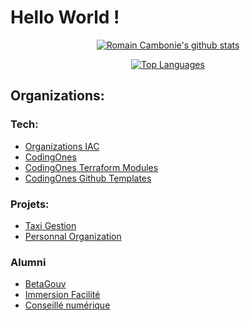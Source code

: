 # Hello World !

<div align="center">
  
[![Romain Cambonie's github stats](https://github-readme-stats.vercel.app/api?username=romain-cambonie&show_icons=true&theme=radical&include_orgs=true)](https://github.com/romain-cambonie)
  
</div>

<div align="center">
  
[![Top Languages](https://github-readme-stats.vercel.app/api/top-langs/?username=romain-cambonie&theme=radical&layout=compact)]((https://github.com/romain-cambonie))

</div>

## Organizations:
### Tech:
- [Organizations IAC](https://github.com/organizations-infrastructure)
- [CodingOnes](https://github.com/codingones)
- [CodingOnes Terraform Modules](https://github.com/codingones-terraform-modules)
- [CodingOnes Github Templates](https://github.com/codingones-github-templates)

### Projets:
- [Taxi Gestion](https://github.com/taxi-gestion)
- [Personnal Organization](https://github.com/romain-cambonie-organization)

### Alumni
- [BetaGouv](https://github.com/betagouv/)
- [Immersion Facilité](https://github.com/gip-inclusion/immersion-facile)
- [Conseillé numérique](https://github.com/gip-inclusion/immersion-facile)
